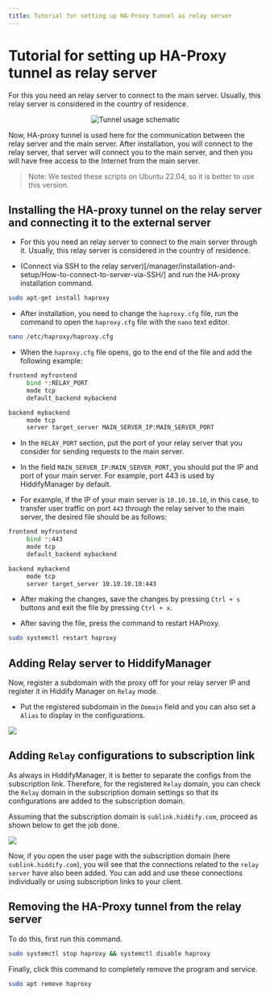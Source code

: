 ```yaml
---
title: Tutorial for setting up HA-Proxy tunnel as relay server
---
```


# Tutorial for setting up HA-Proxy tunnel as relay server

For this you need an relay server to connect to the main server. Usually, this relay server is considered in the country of residence.

<div align="center" markdown="1">
  
![Tunnel usage schematic](https://github.com/hiddify/hiddify.com/assets/125398461/1ac4e9e4-4529-4c79-8ff5-eb40e2efad54)
</div>

Now, HA-proxy tunnel is used here for the communication between the relay server and the main server. After installation, you will connect to the relay server, that server will connect you to the main server, and then you will have free access to the Internet from the main server.

> Note: We tested these scripts on Ubuntu 22.04, so it is better to use this version.

## Installing the HA-proxy tunnel on the relay server and connecting it to the external server

- For this you need an relay server to connect to the main server through it. Usually, this relay server is considered in the country of residence.

- (Connect via SSH to the relay server)[/manager/installation-and-setup/How-to-connect-to-server-via-SSH/] and run the HA-proxy installation command.

```bash
sudo apt-get install haproxy
```

- After installation, you need to change the `haproxy.cfg` file, run the command to open the `haproxy.cfg` file with the `nano` text editor.

```bash
nano /etc/haproxy/haproxy.cfg
```

- When the `haproxy.cfg` file opens, go to the end of the file and add the following example:

```bash
frontend myfrontend
     bind *:RELAY_PORT
     mode tcp
     default_backend mybackend

backend mybackend
     mode tcp
     server target_server MAIN_SERVER_IP:MAIN_SERVER_PORT
```

- In the `RELAY_PORT` section, put the port of your relay server that you consider for sending requests to the main server.

- In the field `MAIN_SERVER_IP:MAIN_SERVER_PORT`, you should put the IP and port of your main server. For example, port 443 is used by HiddifyManager by default.

- For example, if the IP of your main server is `10.10.10.10`, in this case, to transfer user traffic on port `443` through the relay server to the main server, the desired file should be as follows:

```bash
frontend myfrontend
     bind *:443
     mode tcp
     default_backend mybackend

backend mybackend
     mode tcp
     server target_server 10.10.10.10:443
```

- After making the changes, save the changes by pressing `Ctrl + s` buttons and exit the file by pressing `Ctrl + x`.

- After saving the file, press the command to restart HAProxy.

```bash
sudo systemctl restart haproxy
```
## Adding Relay server to HiddifyManager
Now, register a subdomain with the proxy off for your relay server IP and register it in Hiddify Manager on `Relay` mode.
- Put the registered subdomain in the `Domain` field and you can also set a `Alias` to display in the configurations.

<img src="https://github.com/hiddify/hiddify.com/assets/125398461/4c0ade4e-394c-4d52-8067-f15d1778c9ed">

## Adding `Relay` configurations to subscription link

As always in HiddifyManager, it is better to separate the configs from the subscription link. Therefore, for the registered `Relay` domain, you can check the `Relay` domain in the subscription domain settings so that its configurations are added to the subscription domain.

Assuming that the subscription domain is `sublink.hiddify.com`, proceed as shown below to get the job done.

<img src="https://github.com/hiddify/hiddify.com/assets/125398461/e9fa3756-bb3a-4ee9-8adb-77a9f58f6354">

Now, if you open the user page with the subscription domain (here `sublink.hiddify.com`), you will see that the connections related to the `relay server` have also been added. You can add and use these connections individually or using subscription links to your client.

## Removing the HA-Proxy tunnel from the relay server

To do this, first run this command.

```bash
sudo systemctl stop haproxy && systemctl disable haproxy
````

Finally, click this command to completely remove the program and service.

```bash
sudo apt remove haproxy
```
